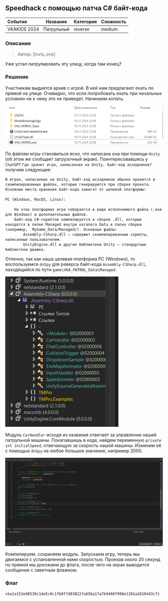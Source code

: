 ## Speedhack с помощью патча C# байт-кода

| Событие | Название | Категория | Сложность |
| :------ | ---- | ---- | ---- |
| VKAKIDS 2024 | Патрульный | reverse | medium |


### Описание


> Автор: [Invis_one]
>
Уже устал патрулировать эту улицу, когда там конец?


### Решение

Участникам выдается архив с игрой. В ней нам предлагают ехать по прямой на улице. Очевидно, что если попробовать ехать при начальных условиях ни к чему это не приведет. Начинаем копать.

![](./1.png)

По файлам игры становиться ясно, что написана она при помощи `Unity` (об этом же сообщает загрузочный экран).
Поинтересовавшись у `ChatGPT` `Где хранит игра, написанная на Unity, байт-код исходников?` получим следующее:

```
В играх, написанных на Unity, байт-код исходников обычно хранится в скомпилированных файлах, которые генерируются при сборке проекта. Основные места хранения байт-кода зависят от целевой платформы:

PC (Windows, MacOS, Linux):

    На этих платформах игра собирается в виде исполняемого файла (.exe для Windows) и дополнительных файлов.
    Байт-код C#-скриптов компилируется в сборки .dll, которые находятся в папке Managed внутри каталога Data в папке сборки (например,  MyGame_Data/Managed/). Основные файлы:
        Assembly-CSharp.dll — содержит скомпилированные скрипты, написанные пользователем.
        UnityEngine.dll и другие библиотеки Unity — стандартные библиотеки движка.
```

Отлично, так как наша целевая платформа PC (Windows), то воспользуемся `dnSpy` для реверса байт-кода `Assembly-CSharp.dll`, находящийся по пути `game\VKA_PATROL_Data\Managed`.

![](./2.png)

Модуль `CarHandler` исходя из названия отвечает за управление нашей патрульной машины. Покапавшишь в коде, найдем переменную `private int initialSpeed`, отвечающую за скорость нашей машины. Изменим её с помощью `dnSpy` на любое большое значение, например 2000.

![](./3.png)

Компилируем, сохраняем модуль. Запускаем игру, теперь мы двигаемся с установленной нами скоростью. Проехав около 20 секунд по прямой мы доезжаем до флага, после чего на экран выводится сообщение с заветным флажком.

### Флаг

```
vka{e153e96530c14e5c0c1fb8f7d83822fa656a17a7b9460f998e1201a2810443cf}
```
